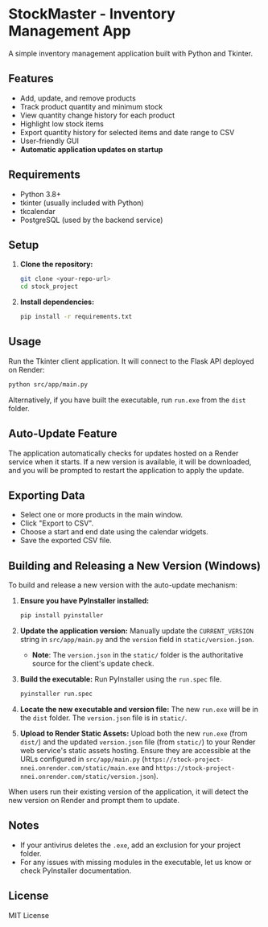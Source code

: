 # StockMaster - Inventory Management App

A simple inventory management application built with Python and Tkinter.

## Features
- Add, update, and remove products
- Track product quantity and minimum stock
- View quantity change history for each product
- Highlight low stock items
- Export quantity history for selected items and date range to CSV
- User-friendly GUI
- **Automatic application updates on startup**

## Requirements
- Python 3.8+
- tkinter (usually included with Python)
- tkcalendar
- PostgreSQL (used by the backend service)

## Setup
1. **Clone the repository:**
   ```sh
   git clone <your-repo-url>
   cd stock_project
   ```
2. **Install dependencies:**
   ```sh
   pip install -r requirements.txt
   ```

## Usage
Run the Tkinter client application. It will connect to the Flask API deployed on Render:
```sh
python src/app/main.py
```

Alternatively, if you have built the executable, run `run.exe` from the `dist` folder.

## Auto-Update Feature
The application automatically checks for updates hosted on a Render service when it starts. If a new version is available, it will be downloaded, and you will be prompted to restart the application to apply the update.

## Exporting Data
- Select one or more products in the main window.
- Click "Export to CSV".
- Choose a start and end date using the calendar widgets.
- Save the exported CSV file.

## Building and Releasing a New Version (Windows)
To build and release a new version with the auto-update mechanism:

1.  **Ensure you have PyInstaller installed:**
    ```sh
    pip install pyinstaller
    ```

2.  **Update the application version:** Manually update the `CURRENT_VERSION` string in `src/app/main.py` and the `version` field in `static/version.json`.
    *   **Note**: The `version.json` in the `static/` folder is the authoritative source for the client's update check.

3.  **Build the executable:** Run PyInstaller using the `run.spec` file.
    ```sh
    pyinstaller run.spec
    ```

4.  **Locate the new executable and version file:** The new `run.exe` will be in the `dist` folder. The `version.json` file is in `static/`.

5.  **Upload to Render Static Assets:** Upload both the new `run.exe` (from `dist/`) and the updated `version.json` file (from `static/`) to your Render web service's static assets hosting. Ensure they are accessible at the URLs configured in `src/app/main.py` (`https://stock-project-nnei.onrender.com/static/main.exe` and `https://stock-project-nnei.onrender.com/static/version.json`).

When users run their existing version of the application, it will detect the new version on Render and prompt them to update.

## Notes
- If your antivirus deletes the `.exe`, add an exclusion for your project folder.
- For any issues with missing modules in the executable, let us know or check PyInstaller documentation.

## License
MIT License 